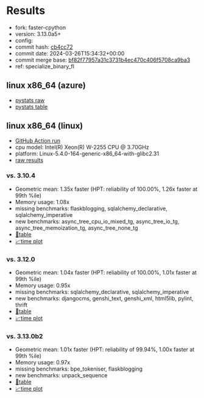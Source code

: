 # Results

- fork: faster-cpython
- version: 3.13.0a5+
- config: 
- commit hash: [cb4cc72](https://github.com/faster%2dcpython/cpython/commit/cb4cc72)
- commit date: 2024-03-26T15:34:32+00:00
- commit merge base: [bf82f77957a31c3731b4ec470c406f5708ca9ba3](https://github.com/faster%2dcpython/cpython/commit/bf82f77957a31c3731b4ec470c406f5708ca9ba3)
- ref: specialize_binary_fl

## linux x86_64 (azure)

- [pystats raw](bm-20240326-azure-x86_64-faster%252dcpython-specialize_binary_fl-3.13.0a5%2B-cb4cc72-pystats.json)
- [pystats table](bm-20240326-azure-x86_64-faster%252dcpython-specialize_binary_fl-3.13.0a5%2B-cb4cc72-pystats.md)

## linux x86_64 (linux)

- [GitHub Action run](https://github.com/faster-cpython/benchmarking/actions/runs/8439036266)
- cpu model: Intel(R) Xeon(R) W-2255 CPU @ 3.70GHz
- platform: Linux-5.4.0-164-generic-x86_64-with-glibc2.31
- [raw results](bm-20240326-linux-x86_64-faster%252dcpython-specialize_binary_fl-3.13.0a5%2B-cb4cc72.json)

### vs. 3.10.4

- Geometric mean: 1.35x faster (HPT: reliability of 100.00%, 1.26x faster at 99th %ile)
- Memory usage: 1.08x
- missing benchmarks: flaskblogging, sqlalchemy_declarative, sqlalchemy_imperative
- new benchmarks: async_tree_cpu_io_mixed_tg, async_tree_io_tg, async_tree_memoization_tg, async_tree_none_tg
- [📄table](bm-20240326-linux-x86_64-faster%252dcpython-specialize_binary_fl-3.13.0a5%2B-cb4cc72-vs-3.10.4.md)
- [📈time plot](bm-20240326-linux-x86_64-faster%252dcpython-specialize_binary_fl-3.13.0a5%2B-cb4cc72-vs-3.10.4.svg)

### vs. 3.12.0

- Geometric mean: 1.04x faster (HPT: reliability of 100.00%, 1.01x faster at 99th %ile)
- Memory usage: 0.95x
- missing benchmarks: sqlalchemy_declarative, sqlalchemy_imperative
- new benchmarks: djangocms, genshi_text, genshi_xml, html5lib, pylint, thrift
- [📄table](bm-20240326-linux-x86_64-faster%252dcpython-specialize_binary_fl-3.13.0a5%2B-cb4cc72-vs-3.12.0.md)
- [📈time plot](bm-20240326-linux-x86_64-faster%252dcpython-specialize_binary_fl-3.13.0a5%2B-cb4cc72-vs-3.12.0.svg)

### vs. 3.13.0b2

- Geometric mean: 1.01x faster (HPT: reliability of 99.94%, 1.00x faster at 99th %ile)
- Memory usage: 0.97x
- missing benchmarks: bpe_tokeniser, flaskblogging
- new benchmarks: unpack_sequence
- [📄table](bm-20240326-linux-x86_64-faster%252dcpython-specialize_binary_fl-3.13.0a5%2B-cb4cc72-vs-3.13.0b2.md)
- [📈time plot](bm-20240326-linux-x86_64-faster%252dcpython-specialize_binary_fl-3.13.0a5%2B-cb4cc72-vs-3.13.0b2.svg)

